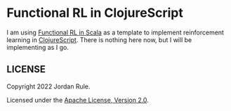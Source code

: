 # Functional RL in ClojureScript

I am using [Functional RL in Scala](https://github.com/sritchie/scala-rl) as a template to implement reinforcement learning in [ClojureScript](https://github.com/clojure/clojurescript).  There is nothing here now, but I will be implementing as I go.

## LICENSE

Copyright 2022 Jordan Rule.

Licensed under the [Apache License, Version 2.0](https://www.apache.org/licenses/LICENSE-2.0).
